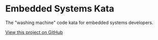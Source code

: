 # Embedded Systems Kata

The "washing machine" code kata for embedded systems developers.

[View this project on GitHub](https://github.com/13coders/embedded-systems-kata)
